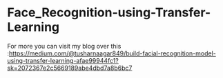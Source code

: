 # Face_Recognition-using-Transfer-Learning
For more you can visit my blog over this :https://medium.com/@tusharnaagar849/build-facial-recognition-model-using-transfer-learning-afae99944fc1?sk=2072367e2c5669189abe4dbd7a8b6bc7
